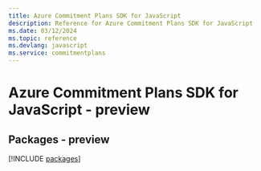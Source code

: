 ```yaml
---
title: Azure Commitment Plans SDK for JavaScript
description: Reference for Azure Commitment Plans SDK for JavaScript
ms.date: 03/12/2024
ms.topic: reference
ms.devlang: javascript
ms.service: commitmentplans
---
```

# Azure Commitment Plans SDK for JavaScript - preview
## Packages - preview
[!INCLUDE [packages](commitment-plans-index.md)]